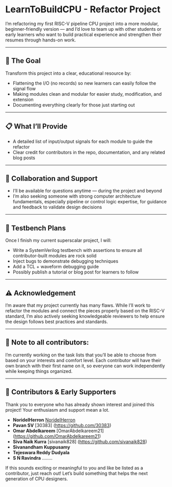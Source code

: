 # LearnToBuildCPU - Refactor Project
I’m refactoring my first RISC-V pipeline CPU project into a more modular, beginner-friendly version — and I’d love to team up with other students or early learners who want to build practical experience and strengthen their resumes through hands-on work.

---

## 🧠 The Goal
Transform this project into a clear, educational resource by:
- Flattening the I/O (no records) so new learners can easily follow the signal flow
- Making modules clean and modular for easier study, modification, and extension
- Documenting everything clearly for those just starting out

---

## 📋 What I’ll Provide
- A detailed list of input/output signals for each module to guide the refactor
- Clear credit for contributors in the repo, documentation, and any related blog posts

---

## 🙌 Collaboration and Support
- I’ll be available for questions anytime — during the project and beyond
- I’m also seeking someone with strong computer architecture fundamentals, especially pipeline or control logic expertise, for guidance and feedback to validate design decisions

---

## 🧪 Testbench Plans
Once I finish my current superscalar project, I will:
- Write a SystemVerilog testbench with assertions to ensure all contributor-built modules are rock solid
- Inject bugs to demonstrate debugging techniques
- Add a TCL + waveform debugging guide
- Possibly publish a tutorial or blog post for learners to follow

---

## ⚠️ Acknowledgement
I’m aware that my project currently has many flaws. While I’ll work to refactor the modules and connect the pieces properly based on the RISC-V standard, I’m also actively seeking knowledgeable reviewers to help ensure the design follows best practices and standards.

---

## 🔧 Note to all contributors:
I’m currently working on the task lists that you’ll be able to choose from based on your interests and comfort level. Each contributor will have their own branch with their first name on it, so everyone can work independently while keeping things organized.

---

## 🙏 Contributors & Early Supporters
Thank you to everyone who has already shown interest and joined this project! Your enthusiasm and support mean a lot.
- **NoridelHerron** [NoridelHerron](https://github.com/NoridelHerron)  
- **Pavan SV** [30383] (https://github.com/30383)
- **Omar Abdelkareem** [OmarAbdelkareem21] (https://github.com/OmarAbdelkareem21) 
- **Siva Naik Kurra** [sivanaik828] (https://github.com/sivanaik828) 
- **Sivanandham Kuppusamy** 
- **Tejeswara Reddy Dudyala** 
- **S N Ravindra** 
........

If this sounds exciting or meaningful to you and like be listed as a contributor, just reach out! Let’s build something that helps the next generation of CPU designers.